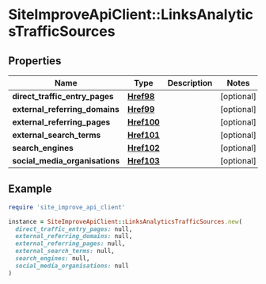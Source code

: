 # SiteImproveApiClient::LinksAnalyticsTrafficSources

## Properties

| Name | Type | Description | Notes |
| ---- | ---- | ----------- | ----- |
| **direct_traffic_entry_pages** | [**Href98**](Href98.md) |  | [optional] |
| **external_referring_domains** | [**Href99**](Href99.md) |  | [optional] |
| **external_referring_pages** | [**Href100**](Href100.md) |  | [optional] |
| **external_search_terms** | [**Href101**](Href101.md) |  | [optional] |
| **search_engines** | [**Href102**](Href102.md) |  | [optional] |
| **social_media_organisations** | [**Href103**](Href103.md) |  | [optional] |

## Example

```ruby
require 'site_improve_api_client'

instance = SiteImproveApiClient::LinksAnalyticsTrafficSources.new(
  direct_traffic_entry_pages: null,
  external_referring_domains: null,
  external_referring_pages: null,
  external_search_terms: null,
  search_engines: null,
  social_media_organisations: null
)
```


